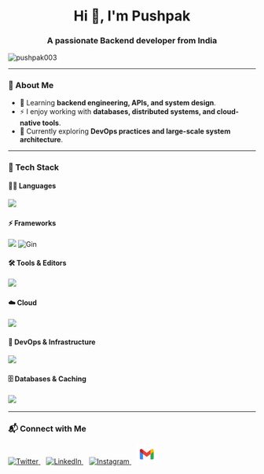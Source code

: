 <h1 align="center">Hi 👋, I'm Pushpak</h1>
<h3 align="center">A passionate Backend developer from India</h3>

<p align="left"> <img src="https://komarev.com/ghpvc/?username=pushpak003&label=Profile%20views&color=0e75b6&style=flat" alt="pushpak003" /> </p>

---

### 🚀 About Me  
- 🔭 Learning **backend engineering, APIs, and system design**.  
- ⚡ I enjoy working with **databases, distributed systems, and cloud-native tools**.  
- 🌱 Currently exploring **DevOps practices and large-scale system architecture**.  

---

### 🧰 Tech Stack  

#### 👨‍💻 Languages  
<p align="left">
  <img src="https://skillicons.dev/icons?i=js,go,java" />
</p>

#### ⚡ Frameworks  
<p align="left">
  <img src="https://skillicons.dev/icons?i=nodejs" />  
  <img src="https://raw.githubusercontent.com/gilbarbara/logos/main/logos/gin.svg" height="48" width="48" alt="Gin" />
</p>

#### 🛠️ Tools & Editors  
<p align="left">
  <img src="https://skillicons.dev/icons?i=postman,vscode,git,github" />
</p>

#### ☁️ Cloud  
<p align="left">
  <img src="https://skillicons.dev/icons?i=aws,gcp" />
</p>

#### 🧰 DevOps & Infrastructure  
<p align="left">
  <img src="https://skillicons.dev/icons?i=docker,nginx" />
</p>

#### 🗄️ Databases & Caching  
<p align="left">
  <img src="https://skillicons.dev/icons?i=postgres,mongodb,mysql,redis" />
</p>


---
### 📬 Connect with Me  

<p align="left">
  <a href="https://twitter.com/pathepushpak" target="_blank">
    <img src="https://raw.githubusercontent.com/rahuldkjain/github-profile-readme-generator/master/src/images/icons/Social/twitter.svg" alt="Twitter" height="40" width="40" />
  </a>
  &nbsp;&nbsp;
  <a href="https://linkedin.com/in/pushpakpathe/" target="_blank">
    <img src="https://raw.githubusercontent.com/rahuldkjain/github-profile-readme-generator/master/src/images/icons/Social/linked-in-alt.svg" alt="LinkedIn" height="40" width="40" />
  </a>
  &nbsp;&nbsp;
  <a href="https://instagram.com/pushpakk135_" target="_blank">
    <img src="https://raw.githubusercontent.com/rahuldkjain/github-profile-readme-generator/master/src/images/icons/Social/instagram.svg" alt="Instagram" height="40" width="40" />
  </a>
  &nbsp;&nbsp;
  <a href="mailto:pushpakpathe63@gmail.com" target="_blank">
    <img src="https://raw.githubusercontent.com/edent/SuperTinyIcons/master/images/svg/gmail.svg" alt="Email" height="40" width="40" />
  </a>
</p>